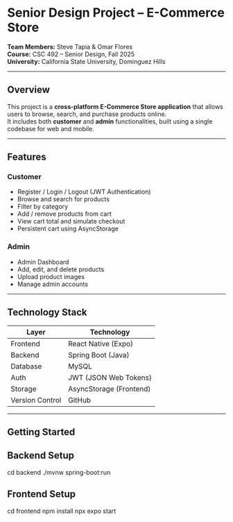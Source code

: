 # Senior Design Project – E-Commerce Store

**Team Members:** Steve Tapia & Omar Flores  
**Course:** CSC 492 – Senior Design, Fall 2025  
**University:** California State University, Dominguez Hills  

---

## Overview
This project is a **cross-platform E-Commerce Store application** that allows users to browse, search, and purchase products online.  
It includes both **customer** and **admin** functionalities, built using a single codebase for web and mobile.

---

##  Features
### Customer
- Register / Login / Logout (JWT Authentication)
- Browse and search for products
- Filter by category
- Add / remove products from cart
- View cart total and simulate checkout
- Persistent cart using AsyncStorage

### Admin
- Admin Dashboard
- Add, edit, and delete products
- Upload product images
- Manage admin accounts

---

## Technology Stack

| Layer | Technology |
|-------|-------------|
| Frontend | React Native (Expo) |
| Backend | Spring Boot (Java) |
| Database | MySQL |
| Auth | JWT (JSON Web Tokens) |
| Storage | AsyncStorage (Frontend) |
| Version Control | GitHub |

---

## Getting Started

## Backend Setup
cd backend
./mvnw spring-boot:run

## Frontend Setup
cd frontend
npm install
npx expo start